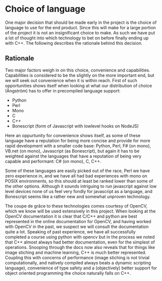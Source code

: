 # Choice of language

One major decision that should be made early in the project is the
choice of language to use for the end product. Since this will make
for a large portion of the project it is not an insignificant choice
to make. As such we have put a lot of thought into which
technology to bet on before finally ending up with C++. The
following describes the rationale behind this decision.

## Rationale

Two major factors weigh in on this choice, convenience and
capabilities. Capabilities is considered to be the slightly on the
more important end, but we will seek out convenience when it is within
reach. First of such opportunities shows itself when looking at what
our distribution of choice (Ängström) has to offer in precompiled
language support:

- Python 
- Perl 
- Mono 
- C 
- C++ 
- Bonescript (form of Javascript with lowlevel hooks on NodeJS)

Here an oppurtunity for convenience shows itself, as some of these
language have a reputation for being more concise and provide for more
rapid development with a smaller code base: Python, Perl, F# (on
mono), VB.net (on mono), Javascript (as Bonescript), but again it has
to be weighted against the languages that have a reputation of being
very capable and performant: C# (on mono), C, C++. 

Some of these languages are easily picked out of the race, Perl we
have zero experience in, and we have all had bad experiences with mono
on POSIX environments, so this should at least be ranked lower than
some of the other options. Although it sounds intriguing to run
javascript against low level devices none of us feel very fondly for
javascript as a language, and Bonescript seems like a rather new and
somewhat unproven technology. 

The coupe de grâce to these technologies comes courtesy of OpenCV,
which we know will be used extensively in this project. When looking
at the OpenCV documentation it is clear that C/C++ and python are best
represented in the online documentation for OpenCV, and having worked
with OpenCV in the past, we suspect we will consult the documentation
quite a lot. Speaking of past experience, we have all successfully
completed a course using python with opencv but in the process we
noted that C++ almost always had better documentation, even for the
simplest of operations. Snooping through the docs now also reveals
that for things like image stiching and machine learning, C++ is much
better represented. Coupling this with concerns of performance (image
stiching is not trivial computationally, and natively compiled always
beats a dynamic scripting language), convenience of type safety and
a (objectively) better support for object oriented programming the
choice naturally falls on C++.

